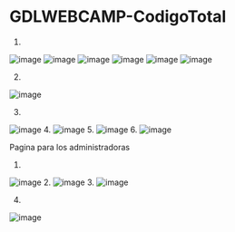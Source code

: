 # GDLWEBCAMP-CodigoTotal

1. 
![image](https://user-images.githubusercontent.com/85316618/209766747-3b6441df-cb7a-47dd-8837-d67fdca77827.png)
![image](https://user-images.githubusercontent.com/85316618/209766779-2223b40d-4ce3-4c99-8670-6ad729648385.png)
![image](https://user-images.githubusercontent.com/85316618/209766828-5aa57024-bc5d-416f-8c4f-f91bab6ba158.png)
![image](https://user-images.githubusercontent.com/85316618/209766839-c066ac19-0125-4d7e-bb22-f1f7000d9c88.png)
![image](https://user-images.githubusercontent.com/85316618/209766865-ff03af7a-d6a0-46ea-b33e-66a7bf8c6c55.png)
![image](https://user-images.githubusercontent.com/85316618/209766889-6383658b-2df7-48ef-99df-17eaf451054e.png)

2.
![image](https://user-images.githubusercontent.com/85316618/209766986-2f5040af-024b-4644-b293-5abb5f0be658.png)

3.
![image](https://user-images.githubusercontent.com/85316618/209767035-3177f4cf-4adb-4a7e-ae52-3cd967d74b2a.png)
4.
![image](https://user-images.githubusercontent.com/85316618/209767145-3235bc6b-ae4f-4b22-bced-0b882333922f.png)
5.
![image](https://user-images.githubusercontent.com/85316618/209767234-3a587d15-eb99-4ef2-b40e-18a2416afe92.png)
6.
![image](https://user-images.githubusercontent.com/85316618/209767343-276c3899-4459-4803-ba5f-108c4484fd61.png)


Pagina para los administradoras

1.
![image](https://user-images.githubusercontent.com/85316618/209768087-faea6c34-a06e-469a-9717-ebf6a8a0b238.png)
2.
![image](https://user-images.githubusercontent.com/85316618/209768186-eee57db3-df85-4651-b99c-a018e3772fc6.png)
3.
![image](https://user-images.githubusercontent.com/85316618/209768223-5fb6d3ba-d82c-4218-a626-6718d6d2288e.png)

4.
![image](https://user-images.githubusercontent.com/85316618/209768283-6aefc5b6-8402-4618-80a7-d689e9844b99.png)







